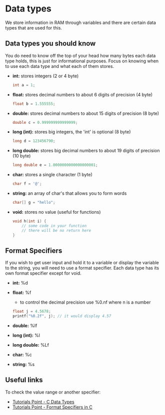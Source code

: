 # Data types

We store information in RAM through variables and there are certain data types that are used for this.

## Data types you should know

You do need to know off the top of your head how many bytes each data type holds, this is just for informational purposes. Focus on knowing when to use each data type and what each of them stores.

- **int:** stores integers (2 or 4 byte)

    ```c
    int a = 1;
    ```
- **float:** stores decimal numbers to about 6 digits of precision (4 byte)

    ```c
    float b = 1.555555;
    ```
- **double:** stores decimal numbers to about 15 digits of precision (8 byte)

    ```c
    double c = 0.999999999999999;
    ```
- **long (int):** stores big integers, the 'int' is optional (8 byte)

    ```c
    long d = 123456790;
    ```
- **long double:** stores big decimal numbers to about 19 digits of precision (10 byte)

    ```c
    long double e = 1.0000000000000000001;
    ```
- **char:** stores a single character (1 byte)

    ```c
    char f = '@';
    ```
- **string:** an array of char's that allows you to form words

    ```c
    char[] g = "hello";
    ```
- **void:** stores no value (useful for functions)

    ```c
    void h(int i) {
        // some code in your function
        // there will be no return here
    }
    ```

## Format Specifiers
If you wish to get user input and hold it to a variable or display the variable to the string, you will need to use a format specifier. Each data type has its own format specifier except for void.

- **int:** %d
- **float:** %f
    - to control the decimal precision use %0.nf where n is a number

    ```c
    float j = 4.5678;
    printf("%0.2f", j); // it would display 4.57
    ```
- **double:** %lf
- **long (int):** %l
- **long double:** %Lf
- **char:** %c
- **string:** %s


## Useful links
To check the value range or another specifier:

- [Tutorials Point - C Data Types](https://www.tutorialspoint.com/cprogramming/c_data_types.htm)
- [Tutorials Point - Format Specifiers in C](https://www.tutorialspoint.com/format-specifiers-in-c)

